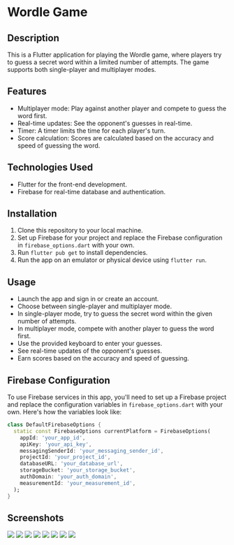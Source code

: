 # Wordle Game

## Description

This is a Flutter application for playing the Wordle game, where players try to guess a secret word within a limited number of attempts. The game supports both single-player and multiplayer modes.

## Features

- Multiplayer mode: Play against another player and compete to guess the word first.
- Real-time updates: See the opponent's guesses in real-time.
- Timer: A timer limits the time for each player's turn.
- Score calculation: Scores are calculated based on the accuracy and speed of guessing the word.

## Technologies Used

- Flutter for the front-end development.
- Firebase for real-time database and authentication.

## Installation

1. Clone this repository to your local machine.
2. Set up Firebase for your project and replace the Firebase configuration in `firebase_options.dart` with your own.
3. Run `flutter pub get` to install dependencies.
4. Run the app on an emulator or physical device using `flutter run`.

## Usage

- Launch the app and sign in or create an account.
- Choose between single-player and multiplayer mode.
- In single-player mode, try to guess the secret word within the given number of attempts.
- In multiplayer mode, compete with another player to guess the word first.
- Use the provided keyboard to enter your guesses.
- See real-time updates of the opponent's guesses.
- Earn scores based on the accuracy and speed of guessing.

## Firebase Configuration

To use Firebase services in this app, you'll need to set up a Firebase project and replace the configuration variables in `firebase_options.dart` with your own. Here's how the variables look like:

```dart
class DefaultFirebaseOptions {
  static const FirebaseOptions currentPlatform = FirebaseOptions(
    appId: 'your_app_id',
    apiKey: 'your_api_key',
    messagingSenderId: 'your_messaging_sender_id',
    projectId: 'your_project_id',
    databaseURL: 'your_database_url',
    storageBucket: 'your_storage_bucket',
    authDomain: 'your_auth_domain',
    measurementId: 'your_measurement_id',
  );
}
```

## Screenshots

![](<https://github.com/Ahmadalhomsi/Wordle-Multiplayer-Game/blob/main/Pic/1.png>)
![](<https://github.com/Ahmadalhomsi/Wordle-Multiplayer-Game/blob/main/Pic/2.png>)
![](<https://github.com/Ahmadalhomsi/Wordle-Multiplayer-Game/blob/main/Pic/3.png>)
![](<https://github.com/Ahmadalhomsi/Wordle-Multiplayer-Game/blob/main/Pic/4.png>)
![](<https://github.com/Ahmadalhomsi/Wordle-Multiplayer-Game/blob/main/Pic/4-2.png>)
![](<https://github.com/Ahmadalhomsi/Wordle-Multiplayer-Game/blob/main/Pic/5.png>)
![](<https://github.com/Ahmadalhomsi/Wordle-Multiplayer-Game/blob/main/Pic/5-2.png>)
![](<https://github.com/Ahmadalhomsi/Wordle-Multiplayer-Game/blob/main/Pic/8.png>)

